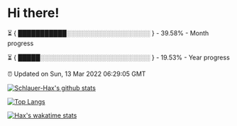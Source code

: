 # Hi there!

⏳ { ███████████░░░░░░░░░░░░░░░░░░░ } - 39.58% - Month progress

⏳ { █████░░░░░░░░░░░░░░░░░░░░░░░░░ } - 19.53% - Year progress

⏰ Updated on Sun, 13 Mar 2022 06:29:05 GMT


[![Schlauer-Hax's github stats](https://github-readme-stats.vercel.app/api?username=Schlauer-Hax&show_icons=true&theme=dark&count_private=true)](https://github.com/Schlauer-Hax)


[![Top Langs](https://github-readme-stats.vercel.app/api/top-langs/?username=Schlauer-Hax&layout=compact&theme=dark)](https://github.com/Schlauer-Hax?tab=repositories)


[![Hax's wakatime stats](https://github-readme-stats.vercel.app/api/wakatime?username=Hax&theme=dark)](https://wakatime.com/@Hax)


